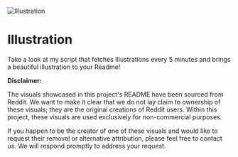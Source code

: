 ![Illustration](https://i.redd.it/ig31kzq3944c1.jpeg?width=100&height=100)

# Illustration
Take a look at my script that fetches Illustrations every 5 minutes and brings a beautiful illustration to your Readme!

**Disclaimer:**

The visuals showcased in this project's README have been sourced from Reddit. We want to make it clear that we do not lay claim to ownership of these visuals; they are the original creations of Reddit users. Within this project, these visuals are used exclusively for non-commercial purposes.

If you happen to be the creator of one of these visuals and would like to request their removal or alternative attribution, please feel free to contact us. We will respond promptly to address your request.
